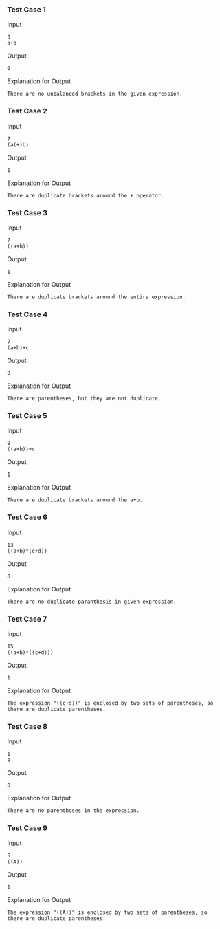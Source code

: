 ### Test Case 1

Input

```
3
a+b
```

Output

```
0
```

Explanation for Output

```
There are no unbalanced brackets in the given expression.
```

### Test Case 2

Input

```
7
(a(+)b)
```

Output

```
1
```

Explanation for Output

```
There are duplicate brackets around the + operator.
```

### Test Case 3

Input

```
7
((a+b))
```

Output

```
1
```

Explanation for Output

```
There are duplicate brackets around the entire expression.
```

### Test Case 4

Input

```
7
(a+b)+c
```

Output

```
0
```

Explanation for Output

```
There are parentheses, but they are not duplicate.
```

### Test Case 5

Input

```
9
((a+b))+c
```

Output

```
1
```

Explanation for Output

```
There are duplicate brackets around the a+b.
```

### Test Case 6

Input

```
13
((a+b)*(c+d))
```

Output

```
0
```

Explanation for Output

```
There are no duplicate paranthesis in given expression.
```

### Test Case 7

Input

```
15
((a+b)*((c+d)))
```

Output

```
1
```

Explanation for Output

```
The expression "((c+d))" is enclosed by two sets of parentheses, so there are duplicate parentheses.
```

### Test Case 8

Input

```
1
a
```

Output

```
0
```

Explanation for Output

```
There are no parentheses in the expression.
```

### Test Case 9

Input

```
5
((A))
```

Output

```
1
```

Explanation for Output

```
The expression "((A))" is enclosed by two sets of parentheses, so there are duplicate parentheses.
```
